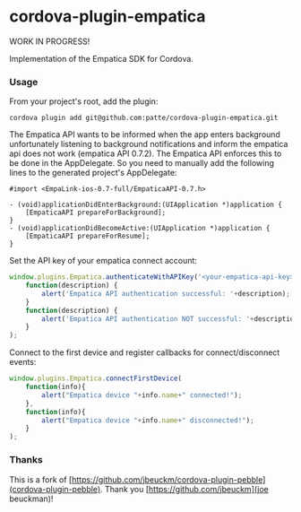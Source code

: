 cordova-plugin-empatica
=====================

WORK IN PROGRESS!

Implementation of the Empatica SDK for Cordova.

### Usage ###

From your project's root, add the plugin:

```cordova plugin add git@github.com:patte/cordova-plugin-empatica.git```

The Empatica API wants to be informed when the app enters background
unfortunately listening to background notifications and
inform the empatica api does not work (empatica API 0.7.2).
The Empatica API enforces this to be done in the AppDelegate.
So you need to manually add the following lines to the
generated project's AppDelegate:
``` 
#import <EmpaLink-ios-0.7-full/EmpaticaAPI-0.7.h>

- (void)applicationDidEnterBackground:(UIApplication *)application {
    [EmpaticaAPI prepareForBackground];
}
- (void)applicationDidBecomeActive:(UIApplication *)application {
    [EmpaticaAPI prepareForResume];
}
```

Set the API key of your empatica connect account: 

```javascript
window.plugins.Empatica.authenticateWithAPIKey('<your-empatica-api-key>',
    function(description) {
        alert('Empatica API authentication successful: '+description);
    }
    function(description) {
        alert('Empatica API authentication NOT successful: '+description);
    }
);
```

Connect to the first device and register callbacks for connect/disconnect events:
```javascript
window.plugins.Empatica.connectFirstDevice(
    function(info){
        alert("Empatica device "+info.name+" connected!");
    },
    function(info){
        alert("Empatica device "+info.name+" disconnected!");
    }
);
```

### Thanks ###
This is a fork of [https://github.com/jbeuckm/cordova-plugin-pebble](cordova-plugin-pebble). Thank you [https://github.com/jbeuckm](joe beuckman)!

